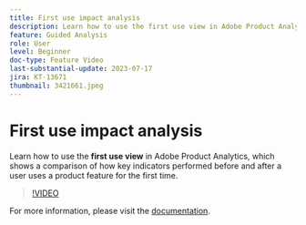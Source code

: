 ```yaml
---
title: First use impact analysis
description: Learn how to use the first use view in Adobe Product Analytics, which shows a comparison of how key indicators performed before and after a user uses a product feature for the first time.
feature: Guided Analysis
role: User
level: Beginner
doc-type: Feature Video
last-substantial-update: 2023-07-17
jira: KT-13671
thumbnail: 3421661.jpeg
---
```


# First use impact analysis

Learn how to use the **first use view** in Adobe Product Analytics, which shows a comparison of how key indicators performed before and after a user uses a product feature for the first time.

>[!VIDEO](https://video.tv.adobe.com/v/3421661/?learn=on)

For more information, please visit the [documentation](
https://experienceleague.adobe.com/docs/analytics-platform/using/guided-analysis/impact/first-use.html).
